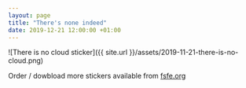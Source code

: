 ```yaml
---
layout: page
title: "There's none indeed"
date: 2019-12-21 12:00:00 +01:00
---
```


![There is no cloud sticker]({{ site.url }}/assets/2019-11-21-there-is-no-cloud.png)

Order / dowbload more stickers available from [fsfe.org](https://fsfe.org/contribute/spreadtheword.html)
